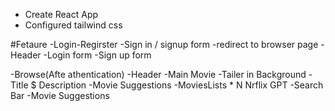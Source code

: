 
- Create React App
- Configured tailwind css 

#Fetaure
-Login-Regirster 
    -Sign in / signup form
    -redirect to browser page 
    -Header
    -Login form
    -Sign up form


-Browse(Afte athentication)
    -Header 
    -Main Movie 
        -Tailer in Background 
        -Title $ Description 
        -Movie Suggestions 
            -MoviesLists * N
Nrflix GPT 
    -Search Bar 
    -Movie Suggestions 